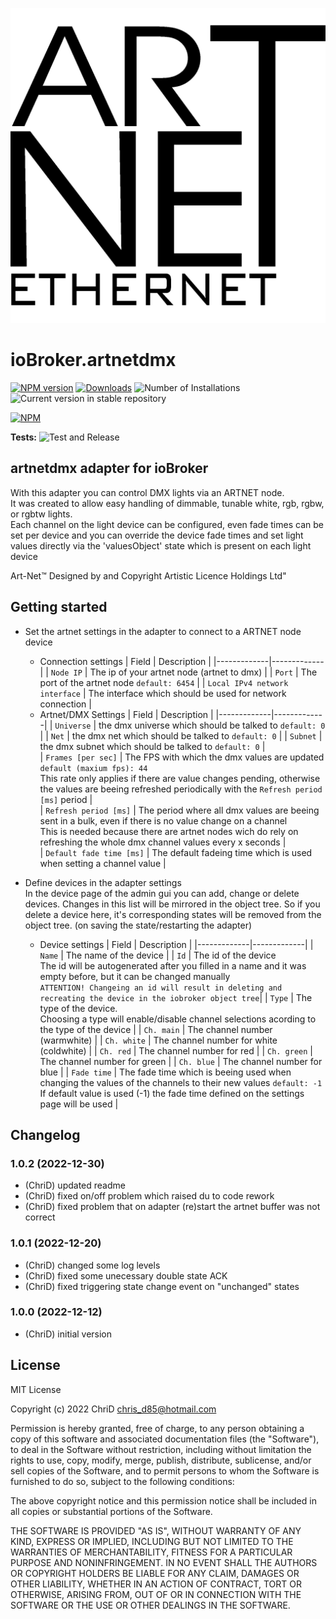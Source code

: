 ![Logo](admin/artnetdmx.png)
# ioBroker.artnetdmx

[![NPM version](https://img.shields.io/npm/v/iobroker.artnetdmx.svg)](https://www.npmjs.com/package/iobroker.artnetdmx)
[![Downloads](https://img.shields.io/npm/dm/iobroker.artnetdmx.svg)](https://www.npmjs.com/package/iobroker.artnetdmx)
![Number of Installations](https://iobroker.live/badges/artnetdmx-installed.svg)
![Current version in stable repository](https://iobroker.live/badges/artnetdmx-stable.svg)

[![NPM](https://nodei.co/npm/iobroker.artnetdmx.png?downloads=true)](https://nodei.co/npm/iobroker.artnetdmx/)

**Tests:** ![Test and Release](https://github.com/ChriD/ioBroker.artnetdmx/workflows/Test%20and%20Release/badge.svg)

## artnetdmx adapter for ioBroker

With this adapter you can control DMX lights via an ARTNET node.<br>
It was created to allow easy handling of dimmable, tunable white, rgb, rgbw, or rgbtw lights.<br>
Each channel on the light device can be configured, even fade times can be set per device and you can
override the device fade times and set light values directly via the 'valuesObject' state which is present 
on each light device



Art-Net™ Designed by and Copyright Artistic Licence Holdings Ltd"


## Getting started

* Set the artnet settings in the adapter to connect to a ARTNET node device
    * Connection settings
        | Field | Description |
        |-------------|-------------|
        | `Node IP` | The ip of your artnet node (artnet to dmx) |
        | `Port` | The port of the artnet node `default: 6454` |
        | `Local IPv4 network interface` | The interface which should be used for network connection |
    * Artnet/DMX Settings
        | Field | Description |
        |-------------|-------------|
        | `Universe` | the dmx universe which should be talked to `default: 0` |
        | `Net` | the dmx net which should be talked to `default: 0` |
        | `Subnet` | the dmx subnet which should be talked to `default: 0` |  
        | `Frames [per sec]` | The FPS with which the dmx values are updated `default (maxium fps): 44`<br> This rate only applies if there are value changes pending, otherwise the values are beeing refreshed periodically with the `Refresh period [ms]` period |  
        | `Refresh period [ms]` | The period where all dmx values are beeing sent in a bulk, even if there is no value change on a channel<br>This is needed because there are artnet nodes wich do rely on refreshing the whole dmx channel values every x seconds |  
        | `Default fade time [ms]` | The default fadeing time which is used when setting a channel value |  


* Define devices in the adapter settings<br>
    In the device page of the admin gui you can add, change or delete devices. Changes in this list will be mirrored in the object tree. So if you
    delete a device here, it's corresponding states will be removed from the object tree. (on saving the state/restarting the adapter)
    * Device settings
        | Field | Description |
        |-------------|-------------|
        | `Name` | The name of the device |
        | `Id` | The id of the device<br>The id will be autogenerated after you filled in a name and it was empty before, but it can be changed manually<br>`ATTENTION! Changeing an id will result in deleting and recreating the device in the iobroker object tree`|
        | `Type` | The type of the device.<br>Choosing a type will enable/disable channel selections acording to the type of the device |
        | `Ch. main` | The channel number (warmwhite) |
        | `Ch. white` | The channel number for white (coldwhite) |
        | `Ch. red` | The channel number for red  |
        | `Ch. green` | The channel number for green  |
        | `Ch. blue` | The channel number for blue  |
        | `Fade time` | The fade time which is beeing used when changing the values of the channels to their new values  `default: -1` <br> If default value is used (-1) the fade time defined on the settings page will be used |


## Changelog

### 1.0.2 (2022-12-30)

-   (ChriD) updated readme
-   (ChriD) fixed on/off problem which raised du to code rework
-   (ChriD) fixed problem that on adapter (re)start the artnet buffer was not correct

### 1.0.1 (2022-12-20)

-   (ChriD) changed some log levels
-   (ChriD) fixed some unecessary double state ACK
-   (ChriD) fixed triggering state change event on "unchanged" states

### 1.0.0 (2022-12-12)

-   (ChriD) initial version


## License
MIT License

Copyright (c) 2022 ChriD <chris_d85@hotmail.com>

Permission is hereby granted, free of charge, to any person obtaining a copy
of this software and associated documentation files (the "Software"), to deal
in the Software without restriction, including without limitation the rights
to use, copy, modify, merge, publish, distribute, sublicense, and/or sell
copies of the Software, and to permit persons to whom the Software is
furnished to do so, subject to the following conditions:

The above copyright notice and this permission notice shall be included in all
copies or substantial portions of the Software.

THE SOFTWARE IS PROVIDED "AS IS", WITHOUT WARRANTY OF ANY KIND, EXPRESS OR
IMPLIED, INCLUDING BUT NOT LIMITED TO THE WARRANTIES OF MERCHANTABILITY,
FITNESS FOR A PARTICULAR PURPOSE AND NONINFRINGEMENT. IN NO EVENT SHALL THE
AUTHORS OR COPYRIGHT HOLDERS BE LIABLE FOR ANY CLAIM, DAMAGES OR OTHER
LIABILITY, WHETHER IN AN ACTION OF CONTRACT, TORT OR OTHERWISE, ARISING FROM,
OUT OF OR IN CONNECTION WITH THE SOFTWARE OR THE USE OR OTHER DEALINGS IN THE
SOFTWARE.
